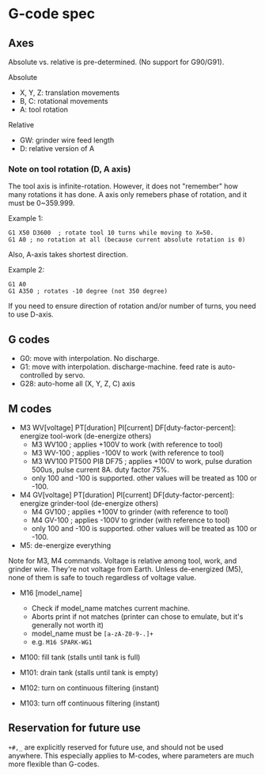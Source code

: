 # G-code spec

## Axes

Absolute vs. relative is pre-determined. (No support for G90/G91).

Absolute
- X, Y, Z: translation movements
- B, C: rotational movements
- A: tool rotation

Relative
- GW: grinder wire feed length
- D: relative version of A


### Note on tool rotation (D, A axis)

The tool axis is infinite-rotation.
However, it does not "remember" how many rotations it has done.
A axis only remebers phase of rotation, and it must be 0~359.999.

Example 1:
```
G1 X50 D3600  ; rotate tool 10 turns while moving to X=50.
G1 A0 ; no rotation at all (because current absolute rotation is 0)
```

Also, A-axis takes shortest direction.

Example 2:
```
G1 A0
G1 A350 ; rotates -10 degree (not 350 degree)
```

If you need to ensure direction of rotation and/or number of turns, you need to use D-axis.


## G codes

* G0: move with interpolation. No discharge.
* G1: move with interpolation. discharge-machine. feed rate is auto-controlled by servo.
* G28: auto-home all (X, Y, Z, C) axis

## M codes

* M3 WV[voltage] PT[duration] PI[current] DF[duty-factor-percent]: energize tool-work (de-energize others)
  * M3 WV100 ; applies +100V to work (with reference to tool)
  * M3 WV-100 ; applies -100V to work (with reference to tool)
  * M3 WV100 PT500 PI8 DF75 ; applies +100V to work, pulse duration 500us, pulse current 8A. duty factor 75%.
  * only 100 and -100 is supported. other values will be treated as 100 or -100.
* M4 GV[voltage] PT[duration] PI[current] DF[duty-factor-percent]: energize grinder-tool (de-energize others)
  * M4 GV100 ; applies +100V to grinder (with reference to tool)
  * M4 GV-100 ; applies -100V to grinder (with reference to tool)
  * only 100 and -100 is supported. other values will be treated as 100 or -100.
* M5: de-energize everything

Note for M3, M4 commands. Voltage is relative among tool, work, and grinder wire. They're not voltage from Earth.
Unless de-energized (M5), none of them is safe to touch regardless of voltage value.

* M16 [model_name]
  * Check if model_name matches current machine.
  * Aborts print if not matches (printer can chose to emulate, but it's generally not worth it)
  * model_name must be `[a-zA-Z0-9-.]+`
  * e.g. `M16 SPARK-WG1`

* M100: fill tank (stalls until tank is full)
* M101: drain tank (stalls until tank is empty)
* M102: turn on continuous filtering (instant)
* M103: turn off continuous filtering (instant)

## Reservation for future use

`+#,_` are explicitly reserved for future use, and should not be used anywhere.
This especially applies to M-codes, where parameters are much more flexible than G-codes.
